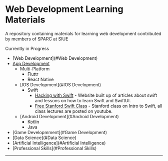 # Web Development Learning Materials
A repository containing materials for learning web development contributed by members of SPARC at SIUE

Currently in Progress


* [Web Development](#Web Development)
* [App Development](#Beginner)
  * Multi-Platform
    * Fluttr
    * React Native
  * [IOS Development](#IOS Development)
    * Swift
      * [Hacking with Swift](https://www.hackingwithswift.com/) - Website built up of articles about swift and lessons on how to learn Swift and SwiftUI.
      * [Free Stanford Swift Class](https://www.youtube.com/watch?v=bqu6BquVi2M&list=PLpGHT1n4-mAsxuRxVPv7kj4-dQYoC3VVu) - Stanford class on Intro to Swift, all class lectures are posted on youtube.
  * [Android Development](#Android Development)
    * Kotlin
    * Java
* [Game Developmment](#Game Development)
* [Data Science](#Data Science)
* [Artificial Intelligence](#Artificial Intelligence)
* [Professional Skills](#Professional Skills)

----



